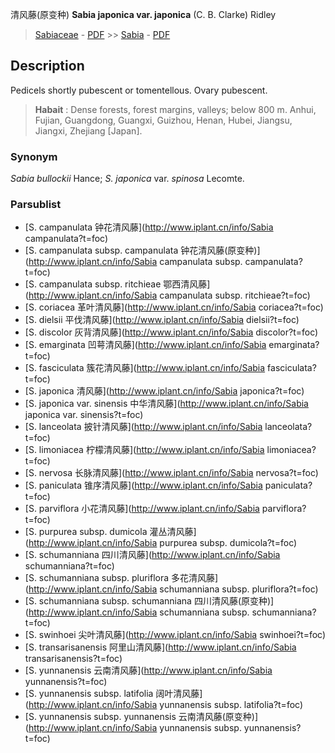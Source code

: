 清风藤(原变种) **Sabia japonica var. japonica** (C. B. Clarke) Ridley

> [Sabiaceae](http://www.iplant.cn/info/Sabiaceae?t=foc) - [PDF](http://www.iplant.cn/foc/pdf/Sabiaceae.pdf) >> [Sabia](http://www.iplant.cn/info/Sabia?t=foc) - [PDF](http://www.iplant.cn/foc/pdf/Sabia.pdf)
## Description

Pedicels shortly pubescent or tomentellous. Ovary pubescent.


> **Habait** : 
> Dense forests, forest margins, valleys; below 800 m. Anhui, Fujian, Guangdong, Guangxi, Guizhou, Henan, Hubei, Jiangsu, Jiangxi, Zhejiang [Japan].

### Synonym
*Sabia bullockii* Hance; *S. japonica* var. *spinosa* Lecomte.


### Parsublist

* [S.  campanulata  钟花清风藤](http://www.iplant.cn/info/Sabia campanulata?t=foc)
* [S.  campanulata subsp. campanulata  钟花清风藤(原变种)](http://www.iplant.cn/info/Sabia campanulata subsp. campanulata?t=foc)
* [S.  campanulata subsp. ritchieae  鄂西清风藤](http://www.iplant.cn/info/Sabia campanulata subsp. ritchieae?t=foc)
* [S.  coriacea  革叶清风藤](http://www.iplant.cn/info/Sabia coriacea?t=foc)
* [S.  dielsii  平伐清风藤](http://www.iplant.cn/info/Sabia dielsii?t=foc)
* [S.  discolor  灰背清风藤](http://www.iplant.cn/info/Sabia discolor?t=foc)
* [S.  emarginata  凹萼清风藤](http://www.iplant.cn/info/Sabia emarginata?t=foc)
* [S.  fasciculata  簇花清风藤](http://www.iplant.cn/info/Sabia fasciculata?t=foc)
* [S.  japonica  清风藤](http://www.iplant.cn/info/Sabia japonica?t=foc)
* [S.  japonica var. sinensis  中华清风藤](http://www.iplant.cn/info/Sabia japonica var. sinensis?t=foc)
* [S.  lanceolata  披针清风藤](http://www.iplant.cn/info/Sabia lanceolata?t=foc)
* [S.  limoniacea  柠檬清风藤](http://www.iplant.cn/info/Sabia limoniacea?t=foc)
* [S.  nervosa  长脉清风藤](http://www.iplant.cn/info/Sabia nervosa?t=foc)
* [S.  paniculata  锥序清风藤](http://www.iplant.cn/info/Sabia paniculata?t=foc)
* [S.  parviflora  小花清风藤](http://www.iplant.cn/info/Sabia parviflora?t=foc)
* [S.  purpurea subsp. dumicola  灌丛清风藤](http://www.iplant.cn/info/Sabia purpurea subsp. dumicola?t=foc)
* [S.  schumanniana  四川清风藤](http://www.iplant.cn/info/Sabia schumanniana?t=foc)
* [S.  schumanniana subsp. pluriflora  多花清风藤](http://www.iplant.cn/info/Sabia schumanniana subsp. pluriflora?t=foc)
* [S.  schumanniana subsp. schumanniana  四川清风藤(原变种)](http://www.iplant.cn/info/Sabia schumanniana subsp. schumanniana?t=foc)
* [S.  swinhoei  尖叶清风藤](http://www.iplant.cn/info/Sabia swinhoei?t=foc)
* [S.  transarisanensis  阿里山清风藤](http://www.iplant.cn/info/Sabia transarisanensis?t=foc)
* [S.  yunnanensis  云南清风藤](http://www.iplant.cn/info/Sabia yunnanensis?t=foc)
* [S.  yunnanensis subsp. latifolia  阔叶清风藤](http://www.iplant.cn/info/Sabia yunnanensis subsp. latifolia?t=foc)
* [S.  yunnanensis subsp. yunnanensis  云南清风藤(原变种)](http://www.iplant.cn/info/Sabia yunnanensis subsp. yunnanensis?t=foc)
